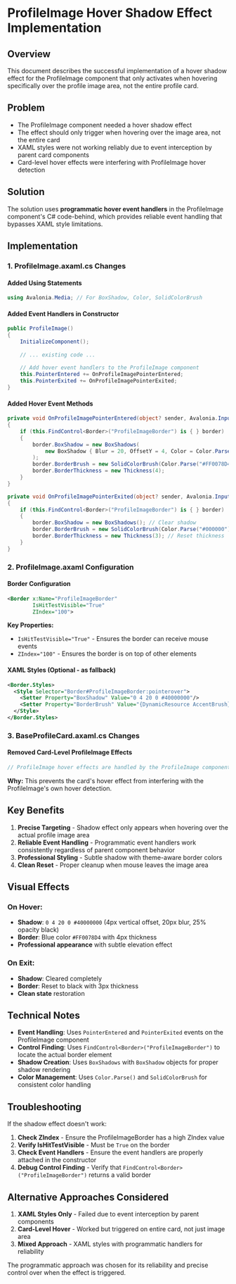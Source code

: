 # ProfileImage Hover Shadow Effect Implementation

## Overview
This document describes the successful implementation of a hover shadow effect for the ProfileImage component that only activates when hovering specifically over the profile image area, not the entire profile card.

## Problem
- The ProfileImage component needed a hover shadow effect
- The effect should only trigger when hovering over the image area, not the entire card
- XAML styles were not working reliably due to event interception by parent card components
- Card-level hover effects were interfering with ProfileImage hover detection

## Solution
The solution uses **programmatic hover event handlers** in the ProfileImage component's C# code-behind, which provides reliable event handling that bypasses XAML style limitations.

## Implementation

### 1. ProfileImage.axaml.cs Changes

#### Added Using Statements
```csharp
using Avalonia.Media; // For BoxShadow, Color, SolidColorBrush
```

#### Added Event Handlers in Constructor
```csharp
public ProfileImage()
{
    InitializeComponent();
    
    // ... existing code ...
    
    // Add hover event handlers to the ProfileImage component
    this.PointerEntered += OnProfileImagePointerEntered;
    this.PointerExited += OnProfileImagePointerExited;
}
```

#### Added Hover Event Methods
```csharp
private void OnProfileImagePointerEntered(object? sender, Avalonia.Input.PointerEventArgs e)
{
    if (this.FindControl<Border>("ProfileImageBorder") is { } border)
    {
        border.BoxShadow = new BoxShadows(
            new BoxShadow { Blur = 20, OffsetY = 4, Color = Color.Parse("#40000000") }
        );
        border.BorderBrush = new SolidColorBrush(Color.Parse("#FF0078D4"));
        border.BorderThickness = new Thickness(4);
    }
}

private void OnProfileImagePointerExited(object? sender, Avalonia.Input.PointerEventArgs e)
{
    if (this.FindControl<Border>("ProfileImageBorder") is { } border)
    {
        border.BoxShadow = new BoxShadows(); // Clear shadow
        border.BorderBrush = new SolidColorBrush(Color.Parse("#000000")); // Reset to black
        border.BorderThickness = new Thickness(3); // Reset thickness
    }
}
```

### 2. ProfileImage.axaml Configuration

#### Border Configuration
```xml
<Border x:Name="ProfileImageBorder"
        IsHitTestVisible="True"
        ZIndex="100">
```

**Key Properties:**
- `IsHitTestVisible="True"` - Ensures the border can receive mouse events
- `ZIndex="100"` - Ensures the border is on top of other elements

#### XAML Styles (Optional - as fallback)
```xml
<Border.Styles>
  <Style Selector="Border#ProfileImageBorder:pointerover">
    <Setter Property="BoxShadow" Value="0 4 20 0 #40000000"/>
    <Setter Property="BorderBrush" Value="{DynamicResource AccentBrush}"/>
  </Style>
</Border.Styles>
```

### 3. BaseProfileCard.axaml.cs Changes

#### Removed Card-Level ProfileImage Effects
```csharp
// ProfileImage hover effects are handled by the ProfileImage component itself
```

**Why:** This prevents the card's hover effect from interfering with the ProfileImage's own hover detection.

## Key Benefits

1. **Precise Targeting** - Shadow effect only appears when hovering over the actual profile image area
2. **Reliable Event Handling** - Programmatic event handlers work consistently regardless of parent component behavior
3. **Professional Styling** - Subtle shadow with theme-aware border colors
4. **Clean Reset** - Proper cleanup when mouse leaves the image area

## Visual Effects

### On Hover:
- **Shadow**: `0 4 20 0 #40000000` (4px vertical offset, 20px blur, 25% opacity black)
- **Border**: Blue color `#FF0078D4` with 4px thickness
- **Professional appearance** with subtle elevation effect

### On Exit:
- **Shadow**: Cleared completely
- **Border**: Reset to black with 3px thickness
- **Clean state** restoration

## Technical Notes

- **Event Handling**: Uses `PointerEntered` and `PointerExited` events on the ProfileImage component
- **Control Finding**: Uses `FindControl<Border>("ProfileImageBorder")` to locate the actual border element
- **Shadow Creation**: Uses `BoxShadows` with `BoxShadow` objects for proper shadow rendering
- **Color Management**: Uses `Color.Parse()` and `SolidColorBrush` for consistent color handling

## Troubleshooting

If the shadow effect doesn't work:

1. **Check ZIndex** - Ensure the ProfileImageBorder has a high ZIndex value
2. **Verify IsHitTestVisible** - Must be `True` on the border
3. **Check Event Handlers** - Ensure the event handlers are properly attached in the constructor
4. **Debug Control Finding** - Verify that `FindControl<Border>("ProfileImageBorder")` returns a valid border

## Alternative Approaches Considered

1. **XAML Styles Only** - Failed due to event interception by parent components
2. **Card-Level Hover** - Worked but triggered on entire card, not just image area
3. **Mixed Approach** - XAML styles with programmatic handlers for reliability

The programmatic approach was chosen for its reliability and precise control over when the effect is triggered.
